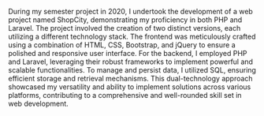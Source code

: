 During my semester project in 2020, I undertook the development of a web project named ShopCity, demonstrating my proficiency in both PHP and Laravel. The project involved the creation of two distinct versions, each utilizing a different technology stack. The frontend was meticulously crafted using a combination of HTML, CSS, Bootstrap, and jQuery to ensure a polished and responsive user interface. For the backend, I employed PHP and Laravel, leveraging their robust frameworks to implement powerful and scalable functionalities. To manage and persist data, I utilized SQL, ensuring efficient storage and retrieval mechanisms. This dual-technology approach showcased my versatility and ability to implement solutions across various platforms, contributing to a comprehensive and well-rounded skill set in web development.
